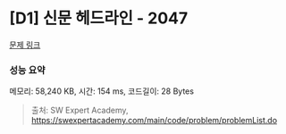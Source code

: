 # [D1] 신문 헤드라인 - 2047 

[문제 링크](https://swexpertacademy.com/main/code/problem/problemDetail.do?contestProbId=AV5QKsLaAy0DFAUq) 

### 성능 요약

메모리: 58,240 KB, 시간: 154 ms, 코드길이: 28 Bytes



> 출처: SW Expert Academy, https://swexpertacademy.com/main/code/problem/problemList.do